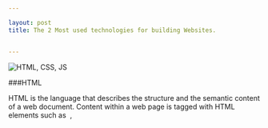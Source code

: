 ```yaml
---

layout: post
title: The 2 Most used technologies for building Websites.


---
```



![HTML, CSS, JS](http://www.fabas09.info/wp-content/uploads/2014/01/html5-css3-wordpress-logos1.jpg)


###HTML 

HTML is the language that describes the structure and the semantic content of a web document. Content within a web page is tagged with HTML elements such as <img> , <title> , <p> , <div> , <picture> , and so forth. These elements form the building blocks of a website.

Tutorial: [HTML](http://www.w3schools.com/html/default.asp)


###CSS 

Cascading Style Sheets (CSS) is a style sheet language used for describing the look and formatting of a document written in a markup language. 

Tutorials: [CSS](http://www.w3schools.com/css/default.asp)  and [CSS MOre Tutorial](http://www.csstutorial.net/)

###WordPress 

WordPress is web software you can use to create a beautiful website or blog. We like to say that WordPress is both free and priceless at the same time.
The core software is built by hundreds of community volunteers, and when you’re ready for more there are thousands of plugins and themes available to transform your site into almost anything you can imagine. Over 60 million people have chosen WordPress to power the place on the web they call “home” — we’d love you to join the family.

Tutorials: [WordPress](https://wordpress.org/)

##Why WordPress?

#Save Money
When you want to publish something you don't have to call the developer you can do it yourself.

#Consistency
Templete is applied to everysingle page and post which is being published.

#Social Networking Friendly 
You are able to conect your social medias and your sites just by intalling plugings and givining the authorization to do it.

#Free Upgrade

-- 
Nestor Cabrera Bello


[Visit my Wesite](https://nestorcbello.com)
